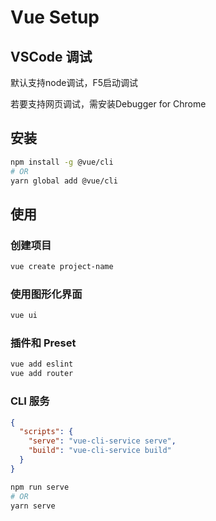 # Vue Setup

## VSCode 调试

默认支持node调试，F5启动调试

若要支持网页调试，需安装Debugger for Chrome

## 安装

```sh
npm install -g @vue/cli
# OR
yarn global add @vue/cli
```

## 使用

### 创建项目

```sh
vue create project-name
```

### 使用图形化界面

```sh
vue ui
```

### 插件和 Preset

```sh
vue add eslint
vue add router
```

### CLI 服务

```json
{
  "scripts": {
    "serve": "vue-cli-service serve",
    "build": "vue-cli-service build"
  }
}
```

```sh
npm run serve
# OR
yarn serve
```
